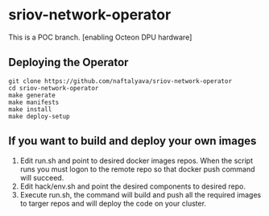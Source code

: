 # sriov-network-operator

This is a POC branch. [enabling Octeon DPU hardware]


## Deploying the Operator
```
git clone https://github.com/naftalyava/sriov-network-operator
cd sriov-network-operator
make generate
make manifests
make install
make deploy-setup
```

## If you want to build and deploy your own images
1. Edit run.sh and point to desired docker images repos. When the script runs you must logon to the remote repo so that docker push command will succeed.
2. Edit hack/env.sh and point the desired components to desired repo.
3. Execute run.sh, the command will build and push all the required images to targer repos and will deploy the code on your cluster.
